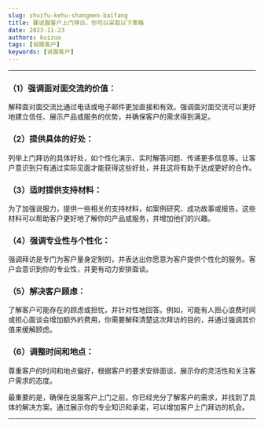 ```yaml
---
slug: shuifu-kehu-shangmen-baifang
title: 要说服客户上门拜访，你可以采取以下策略
date: 2023-11-23
authors: kuizuo
tags: [说服客户]
keywords: [说服客户]
---
```

---

### （1）强调面对面交流的价值：

解释面对面交流比通过电话或电子邮件更加直接和有效。强调面对面交流可以更好地建立信任、展示产品或服务的优势，并确保客户的需求得到满足。

### （2）提供具体的好处：

列举上门拜访的具体好处，如个性化演示、实时解答问题、传递更多信息等。让客户意识到只有通过实际见面才能获得这些好处，并且这将有助于达成更好的合作。

### （3）适时提供支持材料：

为了加强说服力，提供一些相关的支持材料，如案例研究、成功故事或报告。这些材料可以帮助客户更好地了解你的产品或服务，并增加他们的兴趣。

### （4）强调专业性与个性化：

强调拜访是专门为客户量身定制的，并表达出你愿意为客户提供个性化的服务。客户会意识到你的专业性，并更有动力安排面谈。

### （5）解决客户顾虑：

了解客户可能存在的顾虑或担忧，并针对性地回答。例如，可能有人担心浪费时间或担心面谈会增加额外的费用，你需要解释清楚这次拜访的目的，并通过强调其价值来缓解顾虑。

### （6）调整时间和地点：

尊重客户的时间和地点偏好，根据客户的要求安排面谈，展示你的灵活性和关注客户需求的态度。

最重要的是，确保在说服客户上门之前，你已经充分了解客户的需求，并找到了具体的解决方案。通过展示你的专业知识和承诺，可以增加客户上门拜访的机会。

---
